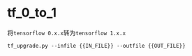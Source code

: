 # tf_0_to_1

将`tensorflow 0.x.x`转为`tensorflow 1.x.x`

```shell
tf_upgrade.py --infile {{IN_FILE}} --outfile {{OUT_FILE}}
```

